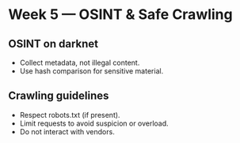 # Week 5 — OSINT & Safe Crawling

## OSINT on darknet
- Collect metadata, not illegal content.
- Use hash comparison for sensitive material.

## Crawling guidelines
- Respect robots.txt (if present).
- Limit requests to avoid suspicion or overload.
- Do not interact with vendors.
